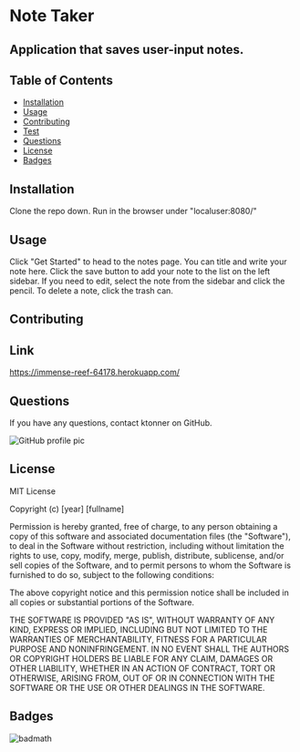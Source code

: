 
# Note Taker
## Application that saves user-input notes.

## Table of Contents
* [Installation](#installation)
* [Usage](#usage)
* [Contributing](#contributing)
* [Test](#test)
* [Questions](#questions)
* [License](#license)
* [Badges](#badges)

## Installation
Clone the repo down. Run in the browser under "localuser:8080/"

## Usage
Click "Get Started" to head to the notes page. You can title and write your note here. Click the save button to add your note to the list on the left sidebar. If you need to edit, select the note from the sidebar and click the pencil. To delete a note, click the trash can.

## Contributing


## Link
https://immense-reef-64178.herokuapp.com/

## Questions
If you have any questions, contact ktonner on GitHub.


![GitHub profile pic](https://avatars3.githubusercontent.com/u/60409793?v=4)

## License
MIT License

Copyright (c) [year] [fullname]

Permission is hereby granted, free of charge, to any person obtaining a copy
of this software and associated documentation files (the "Software"), to deal
in the Software without restriction, including without limitation the rights
to use, copy, modify, merge, publish, distribute, sublicense, and/or sell
copies of the Software, and to permit persons to whom the Software is
furnished to do so, subject to the following conditions:

The above copyright notice and this permission notice shall be included in all
copies or substantial portions of the Software.

THE SOFTWARE IS PROVIDED "AS IS", WITHOUT WARRANTY OF ANY KIND, EXPRESS OR
IMPLIED, INCLUDING BUT NOT LIMITED TO THE WARRANTIES OF MERCHANTABILITY,
FITNESS FOR A PARTICULAR PURPOSE AND NONINFRINGEMENT. IN NO EVENT SHALL THE
AUTHORS OR COPYRIGHT HOLDERS BE LIABLE FOR ANY CLAIM, DAMAGES OR OTHER
LIABILITY, WHETHER IN AN ACTION OF CONTRACT, TORT OR OTHERWISE, ARISING FROM,
OUT OF OR IN CONNECTION WITH THE SOFTWARE OR THE USE OR OTHER DEALINGS IN THE
SOFTWARE.

## Badges

![badmath](https://img.shields.io/github/repo-size/ktonner/Note-Taker)

